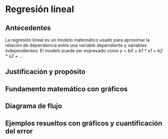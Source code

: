 # Regresión lineal

## Antecedentes
La regresión lineal es un modelo matemático usado para aproximar la relación de
dependencia entre una variable dependiente y variables independientes.
El modelo puede ser expresado como *y = b0 + b1 * x1 + b2 * x2 + ...*



## Justificación y propósito

## Fundamento matemático con gráficos

## Diagrama de flujo

## Ejemplos resueltos con gráficos y cuantificación del error

